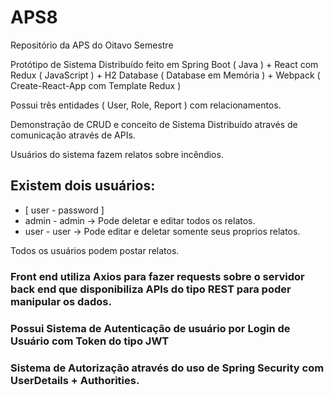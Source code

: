 # APS8
Repositório da APS do Oitavo Semestre

Protótipo de Sistema Distribuído feito em Spring Boot ( Java ) + React com Redux ( JavaScript ) + H2 Database ( Database em Memória ) + Webpack ( Create-React-App com Template Redux )

Possui três entidades ( User, Role, Report ) com relacionamentos.

Demonstração de CRUD e conceito de Sistema Distribuído através de comunicação através de APIs.

Usuários do sistema fazem relatos sobre incêndios.

## Existem dois usuários:
* [ user - password ]
* admin - admin -> Pode deletar e editar todos os relatos.
* user - user -> Pode editar e deletar somente seus proprios relatos.

Todos os usuários podem postar relatos.

### Front end utiliza Axios para fazer requests sobre o servidor back end que disponibiliza APIs do tipo REST para poder manipular os dados.
### Possui Sistema de Autenticação de usuário por Login de Usuário com Token do tipo JWT 
### Sistema de Autorização através do uso de Spring Security com UserDetails + Authorities.
